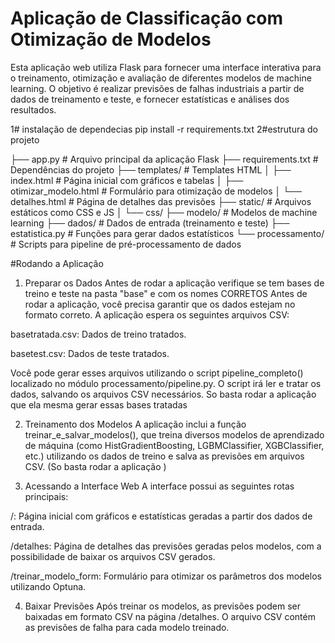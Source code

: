 # Aplicação de Classificação com Otimização de Modelos
Esta aplicação web utiliza Flask para fornecer uma interface interativa para o treinamento, 
otimização e avaliação de diferentes modelos de machine learning. O objetivo é realizar previsões de falhas industriais a partir de dados 
de treinamento e teste, e fornecer estatísticas e análises dos resultados.

1# instalação de dependecias
  pip install -r requirements.txt
2#estrutura do projeto
  
├── app.py                   # Arquivo principal da aplicação Flask
├── requirements.txt         # Dependências do projeto
├── templates/               # Templates HTML
│   ├── index.html           # Página inicial com gráficos e tabelas
│   ├── otimizar_modelo.html # Formulário para otimização de modelos
│   └── detalhes.html        # Página de detalhes das previsões
├── static/                  # Arquivos estáticos como CSS e JS
│   └── css/
├── modelo/                  # Modelos de machine learning
├── dados/                   # Dados de entrada (treinamento e teste)
├── estatistica.py           # Funções para gerar dados estatísticos
└── processamento/           # Scripts para pipeline de pré-processamento de dados

#Rodando a Aplicação
1. Preparar os Dados
   Antes de rodar a aplicação verifique se tem bases de treino e teste na pasta "base" e com os nomes CORRETOS
   Antes de rodar a aplicação, você precisa garantir que os dados estejam no formato correto. A aplicação espera os seguintes arquivos CSV:

basetratada.csv: Dados de treino tratados.

basetest.csv: Dados de teste tratados.

Você pode gerar esses arquivos utilizando o script pipeline_completo() localizado no módulo processamento/pipeline.py. O script irá ler e tratar os dados, salvando os arquivos CSV necessários.
So basta rodar a aplicação que ela mesma gerar essas bases tratadas

2. Treinamento dos Modelos
A aplicação inclui a função treinar_e_salvar_modelos(), que treina diversos modelos de
aprendizado de máquina (como HistGradientBoosting, LGBMClassifier, XGBClassifier, etc.) utilizando os dados de treino e salva as previsões em arquivos CSV. (So basta rodar a aplicação )

3. Acessando a Interface Web
A interface possui as seguintes rotas principais:

/: Página inicial com gráficos e estatísticas geradas a partir dos dados de entrada.

/detalhes: Página de detalhes das previsões geradas pelos modelos, com a possibilidade de baixar os arquivos CSV gerados.

/treinar_modelo_form: Formulário para otimizar os parâmetros dos modelos utilizando Optuna.

4. Baixar Previsões
Após treinar os modelos, as previsões podem ser baixadas em formato CSV na página /detalhes. O arquivo CSV contém as previsões de falha para cada modelo treinado.
